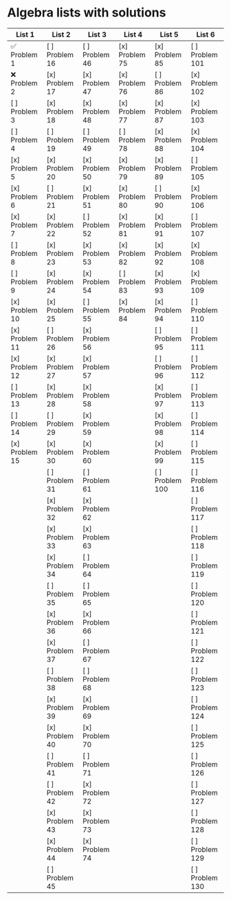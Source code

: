 # Algebra lists with solutions

| List 1 | List 2 | List 3 | List 4 | List 5 | List 6 |
|--------|--------|--------|--------|--------|--------|
| ✅ Problem 1  | [ ] Problem 16 | [ ] Problem 46 | [x] Problem 75  | [x] Problem 85  | [ ] Problem 101 |
| ❌ Problem 2  | [x] Problem 17 | [x] Problem 47 | [x] Problem 76  | [ ] Problem 86  | [x] Problem 102 |
| [ ] Problem 3  | [x] Problem 18 | [x] Problem 48 | [x] Problem 77  | [x] Problem 87  | [x] Problem 103 |
| [ ] Problem 4  | [ ] Problem 19 | [ ] Problem 49 | [ ] Problem 78  | [x] Problem 88  | [x] Problem 104 |
| [x] Problem 5  | [x] Problem 20 | [x] Problem 50 | [x] Problem 79  | [x] Problem 89  | [ ] Problem 105 |
| [x] Problem 6  | [ ] Problem 21 | [x] Problem 51 | [x] Problem 80  | [ ] Problem 90  | [x] Problem 106 |
| [x] Problem 7  | [x] Problem 22 | [ ] Problem 52 | [x] Problem 81  | [x] Problem 91  | [ ] Problem 107 |
| [ ] Problem 8  | [x] Problem 23 | [x] Problem 53 | [x] Problem 82  | [x] Problem 92  | [x] Problem 108 |
| [ ] Problem 9  | [x] Problem 24 | [x] Problem 54 | [ ] Problem 83  | [x] Problem 93  | [x] Problem 109 |
| [x] Problem 10 | [x] Problem 25 | [ ] Problem 55 | [x] Problem 84  | [x] Problem 94  | [ ] Problem 110 |
| [x] Problem 11 | [ ] Problem 26 | [x] Problem 56 |                | [ ] Problem 95  | [ ] Problem 111 |
| [x] Problem 12 | [x] Problem 27 | [x] Problem 57 |                | [ ] Problem 96  | [ ] Problem 112 |
| [ ] Problem 13 | [x] Problem 28 | [x] Problem 58 |                | [x] Problem 97  | [ ] Problem 113 |
| [ ] Problem 14 | [ ] Problem 29 | [x] Problem 59 |                | [x] Problem 98  | [ ] Problem 114 |
| [x] Problem 15 | [x] Problem 30 | [x] Problem 60 |                | [x] Problem 99  | [ ] Problem 115 |
|                | [ ] Problem 31 | [ ] Problem 61 |                | [ ] Problem 100 | [ ] Problem 116 |
|                | [x] Problem 32 | [x] Problem 62 |                |                | [ ] Problem 117 |
|                | [x] Problem 33 | [x] Problem 63 |                |                | [ ] Problem 118 |
|                | [x] Problem 34 | [ ] Problem 64 |                |                | [ ] Problem 119 |
|                | [ ] Problem 35 | [ ] Problem 65 |                |                | [ ] Problem 120 |
|                | [x] Problem 36 | [x] Problem 66 |                |                | [ ] Problem 121 |
|                | [x] Problem 37 | [ ] Problem 67 |                |                | [ ] Problem 122 |
|                | [ ] Problem 38 | [ ] Problem 68 |                |                | [ ] Problem 123 |
|                | [x] Problem 39 | [x] Problem 69 |                |                | [ ] Problem 124 |
|                | [x] Problem 40 | [x] Problem 70 |                |                | [ ] Problem 125 |
|                | [ ] Problem 41 | [ ] Problem 71 |                |                | [ ] Problem 126 |
|                | [ ] Problem 42 | [x] Problem 72 |                |                | [ ] Problem 127 |
|                | [x] Problem 43 | [x] Problem 73 |                |                | [ ] Problem 128 |
|                | [x] Problem 44 | [x] Problem 74 |                |                | [ ] Problem 129 |
|                | [ ] Problem 45 |                |                |                | [ ] Problem 130 |
